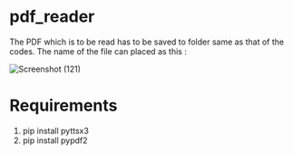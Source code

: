 # pdf_reader

The PDF which is to be read has to be saved to folder same as that of the codes. The name of the file can placed as this :

![Screenshot (121)](https://user-images.githubusercontent.com/81071871/112933725-09011d80-913e-11eb-9e9f-5d685e28f33d.png)


# Requirements
1. pip install pyttsx3
2. pip install pypdf2
